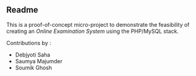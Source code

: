 ## Readme

This is a proof-of-concept micro-project to demonstrate the feasibility of creating an _Online Examination System_ using the PHP/MySQL stack.

Contributions by :
* Debjyoti Saha
* Saumya Majumder
* Soumik Ghosh
